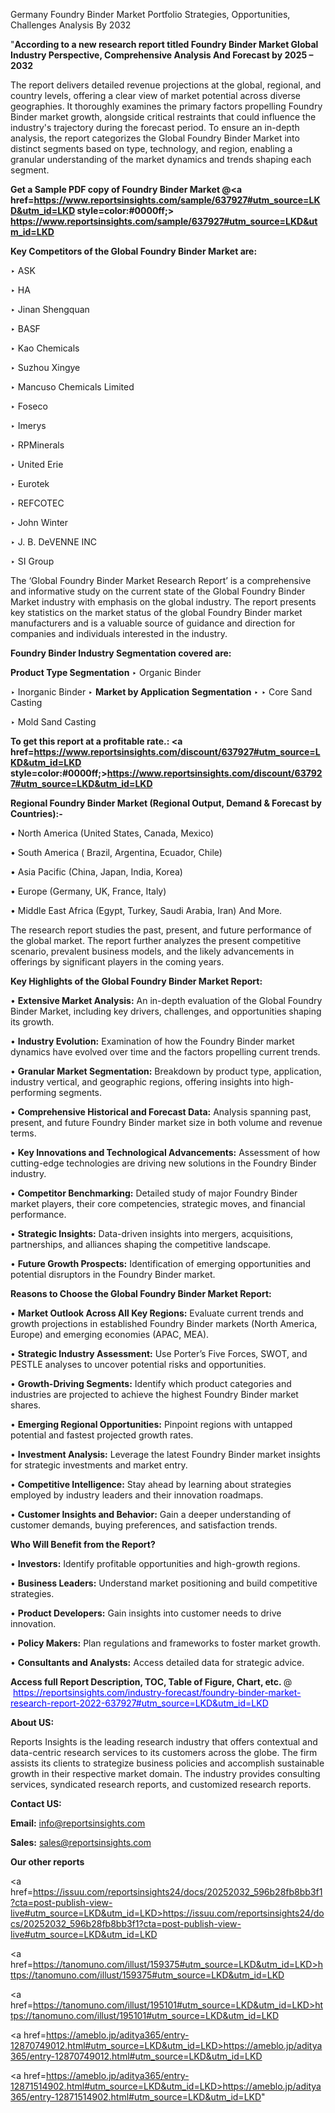 Germany Foundry Binder Market Portfolio Strategies, Opportunities, Challenges Analysis By 2032

"<strong>According to a new research report titled Foundry Binder Market Global Industry Perspective, Comprehensive Analysis And Forecast by 2025 – 2032</strong>

The report delivers detailed revenue projections at the global, regional, and country levels, offering a clear view of market potential across diverse geographies. It thoroughly examines the primary factors propelling Foundry Binder market growth, alongside critical restraints that could influence the industry's trajectory during the forecast period. To ensure an in-depth analysis, the report categorizes the Global Foundry Binder Market into distinct segments based on type, technology, and region, enabling a granular understanding of the market dynamics and trends shaping each segment.

<strong>Get a Sample PDF copy of Foundry Binder Market </strong><strong>@<a href=https://www.reportsinsights.com/sample/637927#utm_source=LKD&utm_id=LKD style=color:#0000ff;> https://www.reportsinsights.com/sample/637927#utm_source=LKD&utm_id=LKD</a></strong></font>

<strong>Key Competitors of the Global Foundry Binder Market are:</strong>

‣ ASK

‣ HA

‣ Jinan Shengquan

‣ BASF

‣ Kao Chemicals

‣ Suzhou Xingye

‣ Mancuso Chemicals Limited

‣ Foseco

‣ Imerys

‣ RPMinerals

‣ United Erie

‣ Eurotek

‣ REFCOTEC

‣ John Winter

‣ J. B. DeVENNE INC

‣ SI Group

The ‘Global Foundry Binder Market Research Report’ is a comprehensive and informative study on the current state of the Global Foundry Binder Market industry with emphasis on the global industry. The report presents key statistics on the market status of the global Foundry Binder market manufacturers and is a valuable source of guidance and direction for companies and individuals interested in the industry.

<strong>Foundry Binder Industry Segmentation covered are:</strong>

<strong>Product Type Segmentation</strong>
‣
Organic Binder

‣ Inorganic Binder
‣ 
<strong>Market by Application Segmentation</strong>
‣
‣  Core Sand Casting

‣ Mold Sand Casting

<strong>To get this report at a profitable rate.: <a href=https://www.reportsinsights.com/discount/637927#utm_source=LKD&utm_id=LKD style=color:#0000ff;>https://www.reportsinsights.com/discount/637927#utm_source=LKD&utm_id=LKD</a></strong></font>

<strong>Regional Foundry Binder Market (Regional Output, Demand &amp; Forecast by Countries):-</strong>

• North America (United States, Canada, Mexico)

• South America ( Brazil, Argentina, Ecuador, Chile)

• Asia Pacific (China, Japan, India, Korea)

• Europe (Germany, UK, France, Italy)

• Middle East Africa (Egypt, Turkey, Saudi Arabia, Iran) And More.

The research report studies the past, present, and future performance of the global market. The report further analyzes the present competitive scenario, prevalent business models, and the likely advancements in offerings by significant players in the coming years.

<strong>Key Highlights of the Global Foundry Binder Market Report:</strong>

• <strong>Extensive Market Analysis:</strong> An in-depth evaluation of the Global Foundry Binder Market, including key drivers, challenges, and opportunities shaping its growth.

• <strong>Industry Evolution:</strong> Examination of how the Foundry Binder market dynamics have evolved over time and the factors propelling current trends.

• <strong>Granular Market Segmentation:</strong> Breakdown by product type, application, industry vertical, and geographic regions, offering insights into high-performing segments.

• <strong>Comprehensive Historical and Forecast Data:</strong> Analysis spanning past, present, and future Foundry Binder market size in both volume and revenue terms.

• <strong>Key Innovations and Technological Advancements:</strong> Assessment of how cutting-edge technologies are driving new solutions in the Foundry Binder industry.

• <strong>Competitor Benchmarking:</strong> Detailed study of major Foundry Binder market players, their core competencies, strategic moves, and financial performance.

• <strong>Strategic Insights:</strong> Data-driven insights into mergers, acquisitions, partnerships, and alliances shaping the competitive landscape.

• <strong>Future Growth Prospects:</strong> Identification of emerging opportunities and potential disruptors in the Foundry Binder market.

<strong>Reasons to Choose the Global Foundry Binder Market Report:</strong>

• <strong>Market Outlook Across All Key Regions:</strong> Evaluate current trends and growth projections in established Foundry Binder markets (North America, Europe) and emerging economies (APAC, MEA).

• <strong>Strategic Industry Assessment:</strong> Use Porter’s Five Forces, SWOT, and PESTLE analyses to uncover potential risks and opportunities.

• <strong>Growth-Driving Segments:</strong> Identify which product categories and industries are projected to achieve the highest Foundry Binder market shares.

• <strong>Emerging Regional Opportunities:</strong> Pinpoint regions with untapped potential and fastest projected growth rates.

• <strong>Investment Analysis:</strong> Leverage the latest Foundry Binder market insights for strategic investments and market entry.

• <strong>Competitive Intelligence:</strong> Stay ahead by learning about strategies employed by industry leaders and their innovation roadmaps.

• <strong>Customer Insights and Behavior:</strong> Gain a deeper understanding of customer demands, buying preferences, and satisfaction trends.

<strong>Who Will Benefit from the Report?</strong>

• <strong>Investors:</strong> Identify profitable opportunities and high-growth regions.

• <strong>Business Leaders:</strong> Understand market positioning and build competitive strategies.

• <strong>Product Developers:</strong> Gain insights into customer needs to drive innovation.

• <strong>Policy Makers:</strong> Plan regulations and frameworks to foster market growth.

• <strong>Consultants and Analysts:</strong> Access detailed data for strategic advice.
</ul>
<strong>Access full Report Description, TOC, Table of Figure, Chart, etc. </strong>@  <a href=https://reportsinsights.com/industry-forecast/foundry-binder-market-research-report-2022-637927#utm_source=LKD&utm_id=LKD style=color:#0000ff;>https://reportsinsights.com/industry-forecast/foundry-binder-market-research-report-2022-637927#utm_source=LKD&utm_id=LKD</a></font>

<strong><strong>About US</strong>:</strong>

Reports Insights is the leading research industry that offers contextual and data-centric research services to its customers across the globe. The firm assists its clients to strategize business policies and accomplish sustainable growth in their respective market domain. The industry provides consulting services, syndicated research reports, and customized research reports.

<strong>Contact US:</strong>

<p class=""""><b>Email:</b> <a href=mailto:info@reportsinsights.com>info@reportsinsights.com</a></p>
<p class=""""><b>Sales:</b> <a href=mailto:sales@reportsinsights.com>sales@reportsinsights.com</a></p>

<strong>Our other reports</strong>

<a href=https://issuu.com/reportsinsights24/docs/20252032_596b28fb8bb3f1?cta=post-publish-view-live#utm_source=LKD&utm_id=LKD>https://issuu.com/reportsinsights24/docs/20252032_596b28fb8bb3f1?cta=post-publish-view-live#utm_source=LKD&utm_id=LKD</a>

<a href=https://tanomuno.com/illust/159375#utm_source=LKD&utm_id=LKD>https://tanomuno.com/illust/159375#utm_source=LKD&utm_id=LKD</a>

<a href=https://tanomuno.com/illust/195101#utm_source=LKD&utm_id=LKD>https://tanomuno.com/illust/195101#utm_source=LKD&utm_id=LKD</a>

<a href=https://ameblo.jp/aditya365/entry-12870749012.html#utm_source=LKD&utm_id=LKD>https://ameblo.jp/aditya365/entry-12870749012.html#utm_source=LKD&utm_id=LKD</a>

<a href=https://ameblo.jp/aditya365/entry-12871514902.html#utm_source=LKD&utm_id=LKD>https://ameblo.jp/aditya365/entry-12871514902.html#utm_source=LKD&utm_id=LKD</a>"
